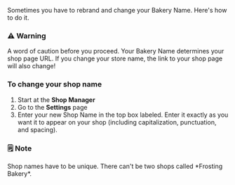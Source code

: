 Sometimes you have to rebrand and change your Bakery Name.  Here's how to do it.

<section class="callout-red">
<h3>⚠ Warning</h3>
<p>A word of caution before you proceed. Your Bakery Name determines your shop page URL. If you change your store name, the link to your shop page will also change!</p>
</section>

### To change your shop name

1. Start at the **Shop Manager**
2. Go to the **Settings** page
3. Enter your new Shop Name in the top box labeled. Enter it exactly as you want it to appear on your shop (including capitalization, punctuation, and spacing).

<section class="callout-yellow">
<h3>🗒 Note</h3>
<p>Shop names have to be unique. There can't be two shops called *Frosting Bakery*. </p>
</section>